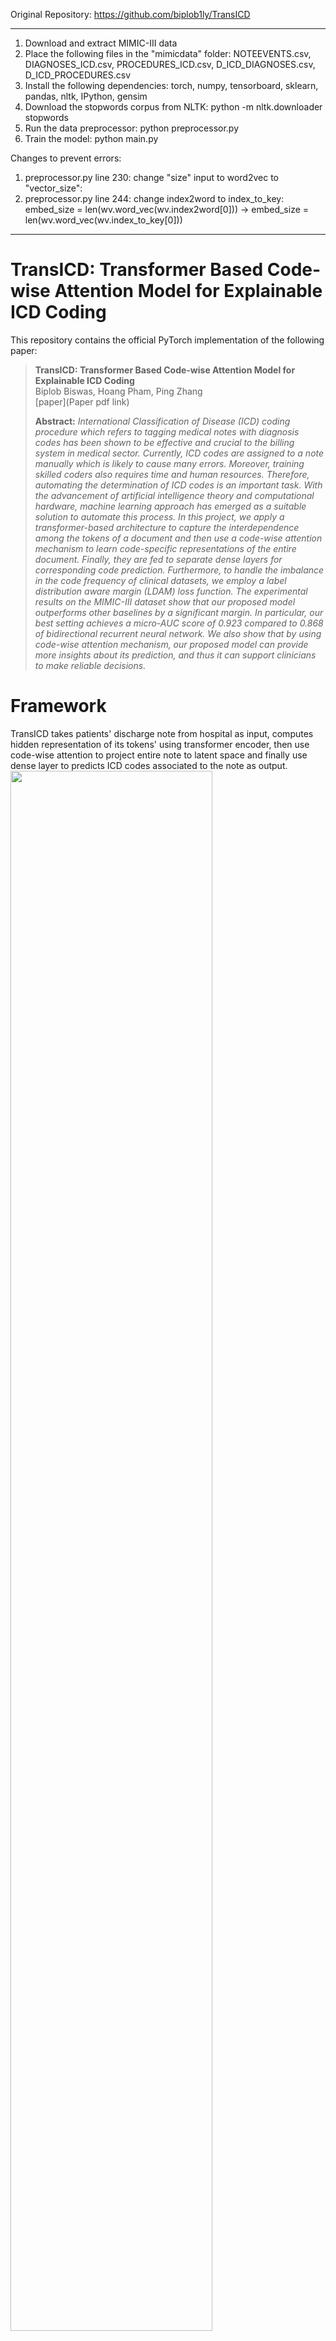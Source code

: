 Original Repository: https://github.com/biplob1ly/TransICD

--------------------------------------------------------------------------------
1. Download and extract MIMIC-III data
2. Place the following files in the "mimicdata" folder: NOTEEVENTS.csv, DIAGNOSES_ICD.csv, PROCEDURES_ICD.csv, D_ICD_DIAGNOSES.csv, D_ICD_PROCEDURES.csv
3. Install the following dependencies: torch, numpy, tensorboard, sklearn, pandas, nltk, IPython, gensim
4. Download the stopwords corpus from NLTK: python -m nltk.downloader stopwords
5. Run the data preprocessor: python preprocessor.py
6. Train the model: python main.py


Changes to prevent errors:
1. preprocessor.py line 230: change "size" input to word2vec to "vector_size":
2. preprocessor.py line 244: change index2word to index_to_key: embed_size = len(wv.word_vec(wv.index2word[0])) -> embed_size = len(wv.word_vec(wv.index_to_key[0]))


--------------------------------------------------------------------------------


# TransICD: Transformer Based Code-wise Attention Model for Explainable ICD Coding

This repository contains the official PyTorch implementation of the following paper:

> **TransICD: Transformer Based Code-wise Attention Model for Explainable ICD Coding**<br>
> Biplob Biswas, Hoang Pham, Ping Zhang<br>
> [paper](Paper pdf link)
>
> **Abstract:** *International Classification of Disease (ICD) coding procedure which refers to tagging medical notes with diagnosis codes has been shown to be effective and crucial to the billing system in medical sector. Currently, ICD codes are assigned to a note manually which is likely to cause many errors. Moreover, training skilled coders also requires time and human resources. Therefore, automating the determination of ICD codes is an important task. With the advancement of artificial intelligence theory and computational hardware, machine learning approach has emerged as a suitable solution to automate this process. In this project, we apply a transformer-based architecture to capture the interdependence among the tokens of a document and then use a code-wise attention mechanism to learn code-specific representations of the entire document. Finally, they are fed to separate dense layers for corresponding code prediction. Furthermore, to handle the imbalance in the code frequency of clinical datasets, we employ a label distribution aware margin (LDAM) loss function. The experimental results on the MIMIC-III dataset show that our proposed model outperforms other baselines by a significant margin. In particular, our best setting achieves a micro-AUC score of 0.923 compared to 0.868 of bidirectional recurrent neural network. We also show that by using code-wise attention mechanism, our proposed model can provide more insights about its prediction, and thus it can support clinicians to make reliable decisions.*

# Framework 

TransICD takes patients' discharge note from hospital as input, computes hidden representation of its tokens' using transformer encoder, then use code-wise attention to project entire note to latent space and finally use dense layer to predicts ICD codes associated to the note as output.
<img src="img/ICD_model.png" width=80%>


# Files Directory
    TransICd/
    |
    |--code/
    |
    |--img/
    |
    |--results/                              * Results and log files will be generated here                                  
    |
    |--mimicdata/                            * Put the downloaded MIMIC-III dataset here.
         |                                  
         |--NOTEEVENTS.csv                   * Collect from MIMIC-III.
         |
         |--DIAGNOSES_ICD.csv                * Collect from MIMIC-III.
         |
         |--PROCEDURES_ICD.csv               * Collect from MIMIC-III.
         |
         |--D_ICD_DIAGNOSES.csv              * Collect from MIMIC-III.
         |
         |--D_ICD_PROCEDURES.csv             * Collect from MIMIC-III.
         |
         |--ICD9_descriptions (Already given)
         |
         |--caml/                            * train-dev-test split (already given) from [caml-mimic](https://github.com/jamesmullenbach/caml-mimic)
         |    |
         |    |--train_50_hadm_ids.csv
         |    |
         |    |--dev_50_hadm_ids.csv
         |    |
         |    |--test_50_hadm_ids.csv
         |    |
         |    |--train_full_hadm_ids.csv
         |    |
         |    |--dev_full_hadm_ids.csv
         |    |
         |    |--test_full_hadm_ids.csv
         |
         |--generated/                       * The preprocessing codes will generate some files here.


# Environment
Ubuntu20.04, python3.7.6

Install [pytorch 1.5.0](https://pytorch.org/)

# Data preprocessing

## MIMIC-III data preprocessing
1. Download [MIMIC-III](https://mimic.physionet.org) dataset and put the required files (specified above in the file tree) in transICD/mimicdata/.

2. Preprocess MIMIC-III data.
```
cd code/
python preprocessor.py
```

# TransICD

1. Train TransICD model.
```
cd code/
python main.py
```

## Hyper-paramers of TransICD

|Hyper-Parameter                   |Value       |    
|----------------------------------|------------|
|Maximum document Length           |    2500    |
|Embed Size (d_e)                  |     128    |
|No. of Transformer Encoder Layer  |       2    |
|No. of Transformer Attention Head |       8    |
|Hidden Size (d_h)                 |     128    |
|Learning Rate                     |   0.001    |
|Batch Size                        |       8    |
|Dropout Rate                      |     0.1    |
|Epochs                            |      30    |


## Results of TransICD

The comparative scores of different models for the 50 most frequent ICD codes of MIMIC-III dataset. Our proposed TransICD model produced highest scores on micro F1 and on both macro and micro AUC, whereas the result in macro-F1 and precision@5 are comparable to the corresponding best score.

```
---------------------------------------------------------------------------------------------------------------
|                                               |            AUC            |           F1        |           |
|Model                                          |-------------|-------------|-----------|---------|   P@5     |
|                                               |      Macro  |    Micro    |  Macro    |  Micro  |           |
|-----------------------------------------------|-------------------------------------------------------------|
|LR                                             |      82.9        86.4        47.7        53.3       54.6    |
|Bi-GRU                                         |      82.8        86.8        48.4        54.9       59.1    |
|C-MemNN                                        |      83.3         -           -           -         42.0    |
|C-LSTM-Att                                     |       -          90.0         -          53.2        -      |
|CNN                                            |      87.6        90.7        57.6        62.5       62.0    |
|CAML                                           |      87.5        90.9        53.2        61.4       60.9    |
|LEAM                                           |      88.1        91.2        54.0        61.9       61.2    |
|-----------------------------------------------|-------------------------------------------------------------|
|Transformer                                    |      85.2        88.9        47.8        56.3       56.5    |
|Transformer + Attention                        |      88.2        91.1        49.4        59.3       59.6    |
|TransICD (Transformer + Attention + LDAM_loss) |   89.4+\-0.1  92.3+\-0.1  56.2+\-0.4  64.4+\-0.3 61.7+\-0.3 |
---------------------------------------------------------------------------------------------------------------
```

AUC and F1 scores across top-50 frequent ICD-9 codes of MIMIC-III dataset:

<img src="img/auc_f1.png" width=80%>


## Visualization
Visualization of the model attending on an excerpt from a discharge summary for label- (a) Urinary tract infection (ICD: 599.0), (b) Single internal mammary-coronary artery bypass (ICD: 36.15). Darker color indicates higher attention:

(a)
<img src="img/urinary.png" width=80%>

(b)
<img src="img/coronary.png" width=80%>


